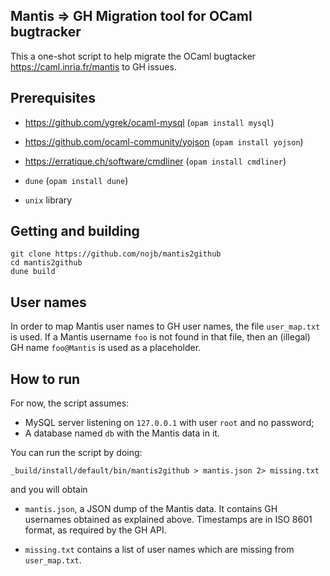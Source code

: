 ## Mantis => GH Migration tool for OCaml bugtracker

This a one-shot script to help migrate the OCaml bugtacker
https://caml.inria.fr/mantis to GH issues.

## Prerequisites

- https://github.com/ygrek/ocaml-mysql (`opam install mysql`)
- https://github.com/ocaml-community/yojson (`opam install yojson`)
- https://erratique.ch/software/cmdliner (`opam install cmdliner`)

- `dune` (`opam install dune`)
- `unix` library

## Getting and building

```
git clone https://github.com/nojb/mantis2github
cd mantis2github
dune build
```

## User names

In order to map Mantis user names to GH user names, the file `user_map.txt` is
used. If a Mantis username `foo` is not found in that file, then an (illegal) GH
name `foo@Mantis` is used as a placeholder.

## How to run

For now, the script assumes:

- MySQL server listening on `127.0.0.1` with user `root` and no password;
- A database named `db` with the Mantis data in it.

You can run the script by doing:

```
_build/install/default/bin/mantis2github > mantis.json 2> missing.txt
```

and you will obtain

- `mantis.json`, a JSON dump of the Mantis data. It contains GH usernames
  obtained as explained above. Timestamps are in ISO 8601 format, as required by
  the GH API.

- `missing.txt` contains a list of user names which are missing from
  `user_map.txt`.
